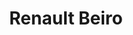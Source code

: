 ---
title: "Renault Beiro"
url: /ciudad-autonoma-de-buenos-aires/renault-beiro/
shop: reparación de automóviles
---